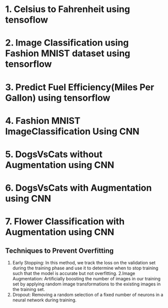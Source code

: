 # 1. Celsius to Fahrenheit using tensoflow
# 2. Image Classification using Fashion MNIST dataset using tensorflow
# 3. Predict Fuel Efficiency(Miles Per Gallon) using tensorflow
# 4. Fashion MNIST ImageClassification Using CNN
# 5. DogsVsCats without Augmentation using CNN
# 6. DogsVsCats with Augmentation using CNN
# 7. Flower Classification with Augmentation using CNN






## Techniques to Prevent Overfitting

 1. Early Stopping: In this method, we track the loss on the validation set during the training phase and use it to determine when to stop training such that the model is accurate but not overfitting.
 2.Image Augmentation: Artificially boosting the number of images in our training set by applying random image transformations to the existing images in the training set.
 3. Dropout: Removing a random selection of a fixed number of neurons in a neural network during training.
